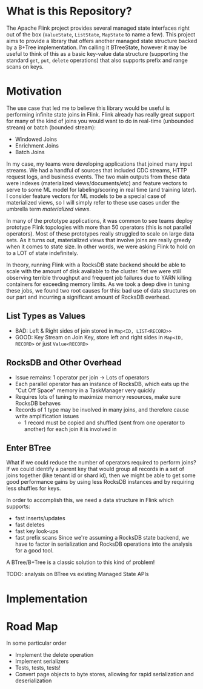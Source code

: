 # What is this Repository?
The Apache Flink project provides several managed state interfaces right out of the box (`ValueState`, `ListState`, `MapState` to name a few). This project aims to provide a library that offers another managed state structure backed by a B+Tree implementation. I'm calling it BTreeState, however it may be useful to think of this as a basic key-value data structure (supporting the standard `get`, `put`, `delete` operations) that also supports prefix and range scans on keys.

# Motivation

The use case that led me to believe this library would be useful is performing infinite state joins in Flink. Flink already has really great support for many of the kind of joins you would want to do in real-time (unbounded stream) or batch (bounded stream):
- Windowed Joins
- Enrichment Joins
- Batch Joins

In my case, my teams were developing applications that joined many input streams. We had a handful of sources that included CDC streams, HTTP request logs, and business events. The two main outputs from these data were indexes (materialized views/documents/etc) and feature vectors to serve to some ML model for labeling/scoring in real time (and training later). I consider feature vectors for ML models to be a special case of materialized views, so I will simply refer to these use cases under the umbrella term _materialized views_.

In many of the prototype applications, it was common to see teams deploy prototype Flink topologies with more than 50 operators (this is not parallel operators). Most of these prototypes really struggled to scale on large data sets. As it turns out, materialized views that involve joins are really greedy when it comes to state size. In other words, we were asking Flink to hold on to a LOT of state indefinitely.

In theory, running Flink with a RocksDB state backend should be able to scale with the amount of disk available to the cluster. Yet we were still observing terrible throughput and frequent job failures due to YARN killing containers for exceeding memory limits. As we took a deep dive in tuning these jobs, we found two root causes for this: bad use of data structures on our part and incurring a significant amount of RocksDB overhead.

## List Types as Values
- BAD: Left & Right sides of join stored in `Map<ID, LIST<RECORD>>`
- GOOD: Key Stream on Join Key, store left and right sides in `Map<ID, RECORD>` or just `Value<RECORD>`

## RocksDB and Other Overhead
- Issue remains: 1 operator per join -> Lots of operators
- Each parallel operator has an instance of RocksDB, which eats up the "Cut Off Space" memory in a TaskManager very quickly
- Requires lots of tuning to maximize memory resources, make sure RocksDB behaves
- Records of 1 type may be involved in many joins, and therefore cause write amplification issues
  - 1 record must be copied and shuffled (sent from one operator to another) for each join it is involved in

## Enter BTree
What if we could reduce the number of operators required to perform joins? If we could identify a parent key that would group all records in a set of joins together (like tenant id or shard id), then we might be able to get some good performance gains by using less RocksDB instances and by requiring less shuffles for keys.

In order to accomplish this, we need a data structure in Flink which supports:
- fast inserts/updates
- fast deletes
- fast key look-ups
- fast prefix scans
Since we're assuming a RocksDB state backend, we have to factor in serialization and RocksDB operations into the analysis for a good tool.

A BTree/B+Tree is a classic solution to this kind of problem!

TODO: analysis on BTree vs existing Managed State APIs

# Implementation

# Road Map
In some particular order
- Implement the delete operation
- Implement serializers
- Tests, tests, tests!
- Convert page objects to byte stores, allowing for rapid serialization and deserialization